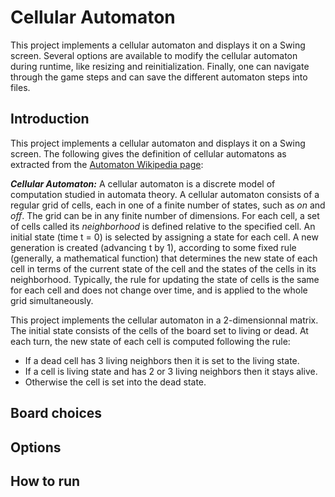 # Cellular Automaton
This project implements a cellular automaton and displays it on a Swing screen. 
Several options are available to modify the cellular automaton during runtime, like resizing and reinitialization. 
Finally, one can navigate through the game steps and can save the different automaton steps into files. 

## Introduction 

This project implements a cellular automaton and displays it on a Swing screen. 
The following gives the definition of cellular automatons as extracted from the [Automaton Wikipedia page](https://en.wikipedia.org/wiki/Cellular_automaton):

***Cellular Automaton:*** A cellular automaton is a discrete model of computation studied in automata theory. 
A cellular automaton consists of a regular grid of cells, each in one of a finite number of states, such as *on* and *off*. The grid can be in any finite number of dimensions. For each cell, a set of cells called its *neighborhood* is defined relative to the specified cell. An initial state (time t = 0) is selected by assigning a state for each cell. A new generation is created (advancing t by 1), according to some fixed rule (generally, a mathematical function) that determines the new state of each cell in terms of the current state of the cell and the states of the cells in its neighborhood. Typically, the rule for updating the state of cells is the same for each cell and does not change over time, and is applied to the whole grid simultaneously.

This project implements the cellular automaton in a 2-dimensionnal matrix. 
The initial state consists of the cells of the board set to living or dead. 
At each turn, the new state of each cell is computed following the rule:
* If a dead cell has 3 living neighbors then it is set to the living state.
* If a cell is living state and has 2 or 3 living neighbors then it stays alive.
* Otherwise the cell is set into the dead state.  

## Board choices 



## Options 

## How to run

